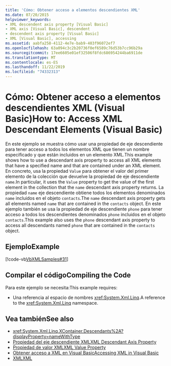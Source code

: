 ```yaml
---
title: 'Cómo: Obtener acceso a elementos descendientes XML'
ms.date: 07/20/2015
helpviewer_keywords:
- XML descendent axis property [Visual Basic]
- XML axis [Visual Basic], descendent
- descendent axis property [Visual Basic]
- XML [Visual Basic], accessing
ms.assetid: aabfa258-4112-4e7e-bab9-403f96072ef7
ms.openlocfilehash: 63a094c3c2b20736f0ef6589c76d53b7cc96b29a
ms.sourcegitcommit: 17ee6605e01ef32506f8fdc686954244ba6911de
ms.translationtype: MT
ms.contentlocale: es-ES
ms.lasthandoff: 11/22/2019
ms.locfileid: "74332313"
---
```

# <a name="how-to-access-xml-descendant-elements-visual-basic"></a><span data-ttu-id="35d4f-102">Cómo: Obtener acceso a elementos descendientes XML (Visual Basic)</span><span class="sxs-lookup"><span data-stu-id="35d4f-102">How to: Access XML Descendant Elements (Visual Basic)</span></span>
<span data-ttu-id="35d4f-103">En este ejemplo se muestra cómo usar una propiedad de eje descendiente para tener acceso a todos los elementos XML que tienen un nombre especificado y que están incluidos en un elemento XML.</span><span class="sxs-lookup"><span data-stu-id="35d4f-103">This example shows how to use a descendant axis property to access all XML elements that have a specified name and that are contained under an XML element.</span></span> <span data-ttu-id="35d4f-104">En concreto, usa la propiedad `Value` para obtener el valor del primer elemento de la colección que devuelve la propiedad de eje descendiente `name`.</span><span class="sxs-lookup"><span data-stu-id="35d4f-104">In particular, it uses the `Value` property to get the value of the first element in the collection that the `name` descendant axis property returns.</span></span> <span data-ttu-id="35d4f-105">La propiedad `name` eje descendiente obtiene todos los elementos denominados `name` incluidos en el objeto `contacts`.</span><span class="sxs-lookup"><span data-stu-id="35d4f-105">The `name` descendant axis property gets all elements named `name` that are contained in the `contacts` object.</span></span> <span data-ttu-id="35d4f-106">En este ejemplo también se usa la propiedad de eje descendiente `phone` para tener acceso a todos los descendientes denominados `phone` incluidos en el objeto `contacts`.</span><span class="sxs-lookup"><span data-stu-id="35d4f-106">This example also uses the `phone` descendant axis property to access all descendants named `phone` that are contained in the `contacts` object.</span></span>  
  
## <a name="example"></a><span data-ttu-id="35d4f-107">Ejemplo</span><span class="sxs-lookup"><span data-stu-id="35d4f-107">Example</span></span>  
 [!code-vb[VbXMLSamples#31](~/samples/snippets/visualbasic/VS_Snippets_VBCSharp/VbXMLSamples/VB/XMLSamples13.vb#31)]  
  
## <a name="compiling-the-code"></a><span data-ttu-id="35d4f-108">Compilar el código</span><span class="sxs-lookup"><span data-stu-id="35d4f-108">Compiling the Code</span></span>  
 <span data-ttu-id="35d4f-109">Para este ejemplo se necesita:</span><span class="sxs-lookup"><span data-stu-id="35d4f-109">This example requires:</span></span>  
  
- <span data-ttu-id="35d4f-110">Una referencia al espacio de nombres <xref:System.Xml.Linq>.</span><span class="sxs-lookup"><span data-stu-id="35d4f-110">A reference to the <xref:System.Xml.Linq> namespace.</span></span>  
  
## <a name="see-also"></a><span data-ttu-id="35d4f-111">Vea también</span><span class="sxs-lookup"><span data-stu-id="35d4f-111">See also</span></span>

- <xref:System.Xml.Linq.XContainer.Descendants%2A?displayProperty=nameWithType>
- [<span data-ttu-id="35d4f-112">Propiedad del eje descendiente XML</span><span class="sxs-lookup"><span data-stu-id="35d4f-112">XML Descendant Axis Property</span></span>](../../../../visual-basic/language-reference/xml-axis/xml-descendant-axis-property.md)
- [<span data-ttu-id="35d4f-113">Propiedad de valor XML</span><span class="sxs-lookup"><span data-stu-id="35d4f-113">XML Value Property</span></span>](../../../../visual-basic/language-reference/xml-axis/xml-value-property.md)
- [<span data-ttu-id="35d4f-114">Obtener acceso a XML en Visual Basic</span><span class="sxs-lookup"><span data-stu-id="35d4f-114">Accessing XML in Visual Basic</span></span>](../../../../visual-basic/programming-guide/language-features/xml/accessing-xml.md)
- [<span data-ttu-id="35d4f-115">XML</span><span class="sxs-lookup"><span data-stu-id="35d4f-115">XML</span></span>](../../../../visual-basic/programming-guide/language-features/xml/index.md)
